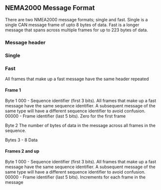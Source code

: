 ## NEMA2000 Message Format
There are two NMEA2000 message formats; single and fast.  Single is a single CAN message frame of upto 8 bytes of data.
Fast is a longer message that spans across multiple frames for up to 223 bytes of data.

### Message header

### Single

### Fast
All frames that make up a fast message have the same header repeated

#### Frame 1

Byte 1
000 - Sequence identifier (first 3 bits).
All frames that make up a fast message have the same sequence identifier.
A subsequent message of the same type will have a different sequence identifier to avoid confusion.
00000 - Frame identifier (last 5 bits).
Zero for the first frame

Byte 2
The number of bytes of data in the message across all frames in the sequence.

Bytes 3 - 8
Data

#### Frames 2 and up

Byte 1
000 - Sequence identifier (first 3 bits).
All frames that make up a fast message have the same sequence identifier.
A subsequent message of the same type will have a different sequence identifier to avoid confusion.
00000 - Frame identifier (last 5 bits).
Increments for each frame in the message
